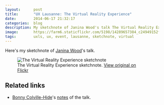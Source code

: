 ```yaml
---
layout:      post
title:       "UX Lausanne: The Virtual Reality Experience"
date:        2014-06-17 21:32:17
categories:  blog
description: My sketchnote of Janina Wood's talk The Virtual Reality Experience
image:       https://farm6.staticflickr.com/5198/14289657384_c24949152f_z.jpg
tags:        uxls, ux, event, lausanne, sketchnote, virtual
---
```


Here's my sketchnote of [Janina Wood](https://twitter.com/Kaori_Ino)'s talk.

<figure>
  <img src="https://farm6.staticflickr.com/5574/14266361882_57f950487e_z.jpg" alt="The Virtual Reality Experience sketchnote">
  <figcaption>
    The Virtual Reality Experience sketchnote. <a href="https://www.flickr.com/photos/alienlebarge/14266361882/">View original on Flickr</a>
  </figcaption>
</figure>

## Related links

- [Bonny Colville-Hide](https://twitter.com/almostexact)'s [notes](http://rockpooldigitalux.tumblr.com/post/86902707171/the-virtual-reality-experience-janina-woods-ux) of the talk.
